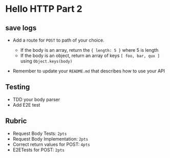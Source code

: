 Hello HTTP Part 2
======

## save logs

* Add a route for `POST` to path of your choice.
  * If the body is an array, return the `{ length: 5 }` where 5 is length
  * If the body is an object, return an array of keys `[ foo, bar, qux ]` using `Object.keys(body)`

* Remember to update your `README.md` that describes how to use your API 

## Testing

* TDD your body parser
* Add E2E test

## Rubric

* Request Body Tests: `2pts`
* Request Body Implementation: `2pts`
* Correct return values for POST: `4pts`
* E2ETests for POST: `2pts`
